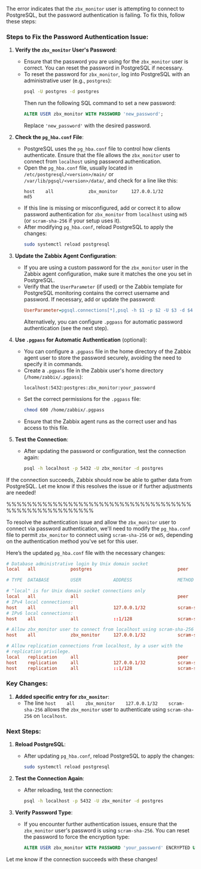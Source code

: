 The error indicates that the `zbx_monitor` user is attempting to connect to PostgreSQL, but the password authentication is failing. To fix this, follow these steps:

### Steps to Fix the Password Authentication Issue:

1. **Verify the `zbx_monitor` User's Password**:
   - Ensure that the password you are using for the `zbx_monitor` user is correct. You can reset the password in PostgreSQL if necessary.
   - To reset the password for `zbx_monitor`, log into PostgreSQL with an administrative user (e.g., `postgres`):
     ```bash
     psql -U postgres -d postgres
     ```
     Then run the following SQL command to set a new password:
     ```sql
     ALTER USER zbx_monitor WITH PASSWORD 'new_password';
     ```
     Replace `'new_password'` with the desired password.

2. **Check the `pg_hba.conf` File**:
   - PostgreSQL uses the `pg_hba.conf` file to control how clients authenticate. Ensure that the file allows the `zbx_monitor` user to connect from `localhost` using password authentication.
   - Open the `pg_hba.conf` file, usually located in `/etc/postgresql/<version>/main/` or `/var/lib/pgsql/<version>/data/`, and check for a line like this:
     ```
     host    all             zbx_monitor     127.0.0.1/32            md5
     ```
   - If this line is missing or misconfigured, add or correct it to allow password authentication for `zbx_monitor` from `localhost` using `md5` (or `scram-sha-256` if your setup uses it).
   - After modifying `pg_hba.conf`, reload PostgreSQL to apply the changes:
     ```bash
     sudo systemctl reload postgresql
     ```

3. **Update the Zabbix Agent Configuration**:
   - If you are using a custom password for the `zbx_monitor` user in the Zabbix agent configuration, make sure it matches the one you set in PostgreSQL.
   - Verify that the `UserParameter` (if used) or the Zabbix template for PostgreSQL monitoring contains the correct username and password. If necessary, add or update the password:
     ```ini
     UserParameter=pgsql.connections[*],psql -h $1 -p $2 -U $3 -d $4 -W "your_password" -c "SELECT count(*) FROM pg_stat_activity;"
     ```
     Alternatively, you can configure `.pgpass` for automatic password authentication (see the next step).

4. **Use `.pgpass` for Automatic Authentication** (optional):
   - You can configure a `.pgpass` file in the home directory of the Zabbix agent user to store the password securely, avoiding the need to specify it in commands.
   - Create a `.pgpass` file in the Zabbix user's home directory (`/home/zabbix/.pgpass`):
     ```
     localhost:5432:postgres:zbx_monitor:your_password
     ```
   - Set the correct permissions for the `.pgpass` file:
     ```bash
     chmod 600 /home/zabbix/.pgpass
     ```
   - Ensure that the Zabbix agent runs as the correct user and has access to this file.

5. **Test the Connection**:
   - After updating the password or configuration, test the connection again:
     ```bash
     psql -h localhost -p 5432 -U zbx_monitor -d postgres
     ```

If the connection succeeds, Zabbix should now be able to gather data from PostgreSQL. Let me know if this resolves the issue or if further adjustments are needed!


%%%%%%%%%%%%%%%%%%%%%%%%%%%%%%%%%%%%%%%%%%%%%%%%%%%%%

To resolve the authentication issue and allow the `zbx_monitor` user to connect via password authentication, we'll need to modify the `pg_hba.conf` file to permit `zbx_monitor` to connect using `scram-sha-256` or `md5`, depending on the authentication method you've set for this user.

Here’s the updated `pg_hba.conf` file with the necessary changes:

```conf
# Database administrative login by Unix domain socket
local   all             postgres                                peer

# TYPE  DATABASE        USER            ADDRESS                 METHOD

# "local" is for Unix domain socket connections only
local   all             all                                     peer
# IPv4 local connections:
host    all             all             127.0.0.1/32            scram-sha-256
# IPv6 local connections:
host    all             all             ::1/128                 scram-sha-256

# Allow zbx_monitor user to connect from localhost using scram-sha-256
host    all             zbx_monitor     127.0.0.1/32            scram-sha-256

# Allow replication connections from localhost, by a user with the
# replication privilege.
local   replication     all                                     peer
host    replication     all             127.0.0.1/32            scram-sha-256
host    replication     all             ::1/128                 scram-sha-256
```

### Key Changes:
1. **Added specific entry for `zbx_monitor`**:
   - The line `host    all    zbx_monitor    127.0.0.1/32    scram-sha-256` allows the `zbx_monitor` user to authenticate using `scram-sha-256` on `localhost`.

### Next Steps:
1. **Reload PostgreSQL**:
   - After updating `pg_hba.conf`, reload PostgreSQL to apply the changes:
     ```bash
     sudo systemctl reload postgresql
     ```

2. **Test the Connection Again**:
   - After reloading, test the connection:
     ```bash
     psql -h localhost -p 5432 -U zbx_monitor -d postgres
     ```

3. **Verify Password Type**:
   - If you encounter further authentication issues, ensure that the `zbx_monitor` user's password is using `scram-sha-256`. You can reset the password to force the encryption type:
     ```sql
     ALTER USER zbx_monitor WITH PASSWORD 'your_password' ENCRYPTED USING 'scram-sha-256';
     ```

Let me know if the connection succeeds with these changes!